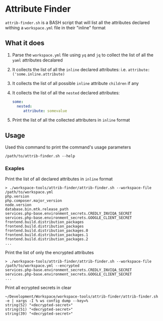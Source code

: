 # Attribute Finder

`attrib-finder.sh` is a BASH script that will list
all the attributes declared withing a `workspace.yml` file in their "inline" format

## What it does
1. Parse the `workspace.yml` file using `yq` and `jq` to collect the list of all the `yaml` attributes decalared
2. It collects the list of all the `inline` declared attributes: i.e. `attribute:('some.inline.attribute)`
3. It collects the list of all possible `inline` attribute `children` if any
4. It collects the list of all the `nested` declared attributes:

   ```yml
   some:
     nested:
        attribute: somevalue
   ```

5. Print the list of all the collected attributers in `inline` format

## Usage

Used this command to print the command's usage parameters

```shell
/path/to/attrib-finder.sh --help
```

### Exaples

Print the list of all declared attributes in `inline` format

```shell
> ./workspace-tools/attrib-finder/attrib-finder.sh --workspace-file /path/to/workspace.yml
php.version
php.composer.major_version
node.version
database.bin.mtk.release_path
services.php-base.environment_secrets.CREDLY_INVIQA_SECRET
services.php-base.environment_secrets.GOOGLE_CLIENT_SECRET
frontend.build.distribution_packages
frontend.build.distribution_packages
frontend.build.distribution_packages.0
frontend.build.distribution_packages.1
frontend.build.distribution_packages.2
...
```

Print the list of only the encrypted attributes

```shell
> ./workspace-tools/attrib-finder/attrib-finder.sh --workspace-file /path/to/workspace.yml --encrypted
services.php-base.environment_secrets.CREDLY_INVIQA_SECRET
services.php-base.environment_secrets.GOOGLE_CLIENT_SECRET
...
```

Print all ecrypted secrets in clear

```shell
~/Development/Workspace/workspace-tools/attrib-finder/attrib-finder.sh -e | xargs -I % ws config dump --key=%
string(52) "<decrypted-secret>"
string(51) "<decrypted-secret>"
string(39) "<decrypted-secret>"
```
